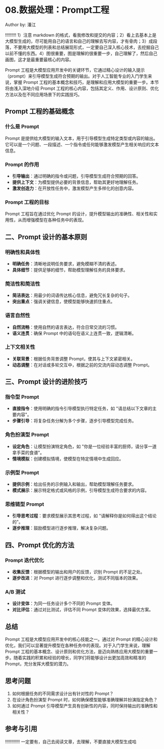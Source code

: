 <!--Copyright © ZOMI 适用于[License](https://github.com/Infrasys-AI/AIInfra)版权许可-->

# 08.数据处理：Prompt工程

Author by: 潘江

!!!!!!!!!
1）注意 markdown 的格式，看我修改和提交的内容；2）看上去基本上是大模型生成的，尽可能用自己的语言和自己的理解去写内容，才有骨肉；3）成段落，不要用大模型的列表和总结展现形式，一定要自己深入核心技术，去挖掘自己以前不懂的东西。4）图很重要，图是理解的很重要一步，自己理解了，然后自己画图，这才是最重要最核心的内容。

Prompt 工程是大模型应用开发中的关键环节，它通过精心设计的输入提示（prompt）来引导模型生成符合预期的输出。对于人工智能专业的入门学生来说，掌握 Prompt 工程的基本概念和技巧，是理解和应用大模型的重要一步。本节将由浅入深地介绍 Prompt 工程的核心内容，包括其定义、作用、设计原则、优化方法以及在不同应用场景下的实践技巧。

## Prompt 工程的基础概念

### 什么是 Prompt

Prompt 是提供给大模型的输入文本，用于引导模型生成特定类型或内容的输出。它可以是一个问题、一段描述、一个指令或任何能够激发模型产生相关响应的文本信息。

### Prompt 的作用

- **引导输出**：通过明确的指令或问题，引导模型生成符合预期的回答。
- **提供上下文**：为模型提供必要的背景信息，帮助其更好地理解任务。
- **激发创造力**：在开放性任务中，激发模型产生多样化的创意内容。

### Prompt 工程的目标

Prompt 工程旨在通过优化 Prompt 的设计，提升模型输出的准确性、相关性和实用性，从而增强模型在各种任务中的表现。

## 二、Prompt 设计的基本原则

### 明确性和具体性

- **明确任务**：清晰地说明任务要求，避免模糊不清的表述。
- **具体细节**：提供足够的细节，帮助模型理解任务的具体要求。

### 简洁性和简洁性

- **简洁表达**：用最少的词语传达核心信息，避免冗长复杂的句子。
- **突出重点**：强调关键信息，使模型能够快速抓住重点。

### 语言自然性

- **自然流畅**：使用自然的语言表达，符合日常交流的习惯。
- **语义连贯**：确保 Prompt 中的语句在语义上连贯一致，逻辑清晰。

### 上下文相关性

- **关联背景**：根据任务背景调整 Prompt，使其与上下文紧密相关。
- **动态调整**：在对话或多轮交互中，根据之前的交流内容动态调整 Prompt。

## 三、Prompt 设计的进阶技巧

### 指令型 Prompt

- **直接指令**：使用明确的指令引导模型执行特定任务，如 "请总结以下文章的主要内容"。
- **步骤引导**：将复杂任务分解为多个步骤，逐步引导模型完成任务。

### 角色扮演型 Prompt

- **设定角色**：让模型扮演特定角色，如 "你是一位经验丰富的厨师，请分享一道拿手菜的食谱"。
- **情境模拟**：创建模拟情境，使模型在特定情境中生成回应。

### 示例型 Prompt

- **提供示例**：给出任务的示例输入和输出，帮助模型理解任务要求。
- **模式展示**：展示特定格式或风格的示例，引导模型生成符合要求的内容。

### 思维链型 Prompt

- **引导思考过程**：要求模型展示其思考过程，如 "请解释你是如何得出这个结论的"。
- **逐步推理**：鼓励模型进行逐步推理，解决复杂问题。

## 四、Prompt 优化的方法

### Prompt 迭代优化

- **收集反馈**：根据模型的输出和用户的反馈，识别 Prompt 的不足之处。
- **逐步改进**：对 Prompt 进行逐步调整和优化，测试不同版本的效果。

### A/B 测试

- **设计变体**：为同一任务设计多个不同的 Prompt 变体。
- **对比评估**：通过对比测试，评估不同 Prompt 变体的效果，选择最优方案。

## 总结

Prompt 工程是大模型应用开发中的核心技能之一。通过对 Prompt 的精心设计和优化，我们可以显著提升模型在各种任务中的表现。对于入门学生来说，理解 Prompt 工程的基本概念、设计原则和优化方法，是迈向熟练应用大模型的重要一步。随着实践的积累和经验的增长，同学们将能够设计出更加高效和精准的 Prompt，充分发挥大模型的潜力。

## 思考问题

1. 如何根据任务的不同需求设计出有针对性的 Prompt？
2. 在设计角色扮演型 Prompt 时，如何确保模型能够准确理解并扮演指定角色？
3. 如何通过 Prompt 引导模型产生具有创新性的内容，同时保持输出的准确性和相关性？

## 参考与引用

!!!!!!!!!!!!
一定要有，自己去阅读文章，去理解，不要直接大模型生成哈